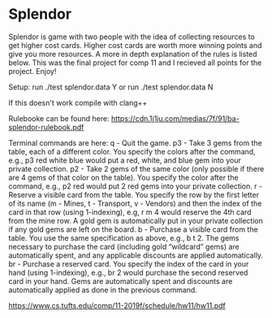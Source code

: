 # Splendor
Splendor is game with two people with the idea of collecting resources to get higher cost cards. Higher cost cards are worth more winning points and give you more resources. A more in depth explanation of the rules is listed below. This was the final project for comp 11 and I recieved all points for the project. Enjoy!


Setup:
run ./test splendor.data Y
or
run ./test splendor.data N

If this doesn't work compile with clang++

Rulebooke can be found here:
https://cdn.1j1ju.com/medias/7f/91/ba-splendor-rulebook.pdf

Terminal commands are here:
q - Quit the game.
p3 - Take 3 gems from the table, each of a different color. You specify the colors after the command,
e.g., p3 red white blue would put a red, white, and blue gem into your private collection.
p2 - Take 2 gems of the same color (only possible if there are 4 gems of that color on the table). You
specify the color after the command, e.g., p2 red would put 2 red gems into your private collection.
r - Reserve a visible card from the table. You specify the row by the first letter of its name (m - Mines, t - Transport, v - Vendors) and then the index of the card in that row (using 1-indexing), e.g, r m 4 would reserve the 4th card from the mine row. A gold gem is automatically put in your private collection if any gold gems are left on the board.
b - Purchase a visible card from the table. You use the same specification as above, e.g., b t 2. The gems necessary to purchase the card (including gold “wildcard” gems) are automatically spent, and any applicable discounts are applied automatically.
br - Purchase a reserved card. You specify the index of the card in your hand (using 1-indexing), e.g., br 2 would purchase the second reserved card in your hand. Gems are automatically spent and discounts are automatically applied as done in the previous command.

https://www.cs.tufts.edu/comp/11-2019f/schedule/hw11/hw11.pdf
